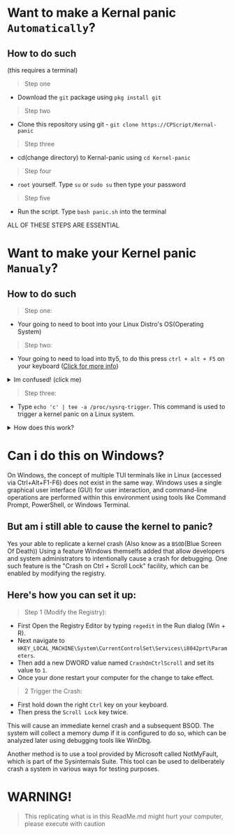 Want to make a Kernal panic `Automatically`?
============================================

How to do such
--------------
(this requires a terminal)
> Step one
* Download the `git` package using `pkg install git`

> Step two
* Clone this repository using git - `git clone https://CPScript/Kernal-panic` 

> Step three
* cd(change directory) to Kernal-panic using `cd Kernel-panic`

> Step four
* `root` yourself. Type `su` or `sudo su` then type your password

> Step five
* Run the script. Type `bash panic.sh` into the terminal

ALL OF THESE STEPS ARE ESSENTIAL 

Want to make your Kernel panic `Manualy`?
=========================================

How to do such
--------------
> Step one:
* Your going to need to boot into your Linux Distro's OS(Operating System)

> Step two:
* Your going to need to load into tty5, to do this press `ctrl + alt + F5` on your keyboard (<a href='https://www.computerhope.com/jargon/c/ctrl-alt-f5.htm'>Click for more info</a>) 
<details closed>
<summary>Im confused! (click me)</summary>
<br>

This keyboard shortcut switches from your GUI virtual terminal to the 5th TUI Virtual terminal. (Its basicly just a full screen terminal.)

  <details closed>
  <summary>Im Still confused! (click me)</summary>
  <br>
  
  In Linux, using the keyboard shortcut `Ctrl + Alt + F5` switches your view from the graphical user interface (GUI) to a virtual terminal, specifically tty5. This is a text-only console where you can login and work in text mode. Linux systems typically have multiple virtual terminals accessible via `Ctrl + Alt` and a function key (`F1` through `F6` for text consoles, with `F7 returning to the GUI`). If you press `Ctrl + Alt + F5` and your screen goes blank, it could be due to issues with your VGA settings for non-graphical screens. Although in some Linux distributions, only `Alt + F7` might be needed. If you're using a more modern Linux distribution, the GUI may be on the first virtual terminal instead of the seventh, so you might need to try different function keys (like `F1` or `F2`) in combination with Ctrl+Alt to get back to the GUI!

  </details>

</details>

> Step three:
* Type `echo 'c' | tee -a /proc/sysrq-trigger`. This command is used to trigger a kernel panic on a Linux system.
<details closed>
<summary>How does this work?</summary>
<br>

* `echo 'c'`: This command outputs the letter 'c', which is the input to the subsequent command.
* `tee -a /proc/sysrq-trigger`: The `tee` command reads from standard input and writes to standard output and files. The `-a` flag is used to append the output to the file instead of overwriting it. `/proc/sysrq-trigger` is a special file that allows you to trigger various system functions by writing command characters to it, provided the `sysrq` option is enabled in the kernel.
* When `'c'` is written to `/proc/sysrq-trigger`, it triggers a kernel panic, which is an action used to simulate a system crash. This can be useful for testing the system's behavior in a crash situation, such as ensuring that <a href='https://l8liliang.github.io/2021/07/13/kdump.html'>kdump</a> (a kernel crash dumping mechanism) is properly configured and able to capture a vmcore (memory dump) for post-mortem analysis.

</details>

Can i do this on Windows?
=========================
On Windows, the concept of multiple TUI terminals like in Linux (accessed via Ctrl+Alt+F1-F6) does not exist in the same way. Windows uses a single graphical user interface (GUI) for user interaction, and command-line operations are performed within this environment using tools like Command Prompt, PowerShell, or Windows Terminal.

But am i still able to cause the kernel to panic?
-------------------------------------------------

Yes your able to replicate a kernel crash (Also know as a `BSOD`(Blue Screen Of Death)) Using a feature Windows themselfs added that allow developers and system administrators to intentionally cause a crash for debugging.
One such feature is the "Crash on Ctrl + Scroll Lock" facility, which can be enabled by modifying the registry. 

Here's how you can set it up:
-----------------------------
> Step 1 (Modify the Registry):
* First Open the Registry Editor by typing `regedit` in the Run dialog (Win + R).
* Next navigate to `HKEY_LOCAL_MACHINE\System\CurrentControlSet\Services\i8042prt\Parameters`.
* Then add a new DWORD value named `CrashOnCtrlScroll` and set its value to `1`.
* Once your done restart your computer for the change to take effect.

> 2 Trigger the Crash:
* First hold down the right `Ctrl` key on your keyboard.
* Then press the `Scroll Lock` key twice.

This will cause an immediate kernel crash and a subsequent BSOD. The system will collect a memory dump if it is configured to do so, which can be analyzed later using debugging tools like WinDbg.

Another method is to use a tool provided by Microsoft called NotMyFault, which is part of the Sysinternals Suite. This tool can be used to deliberately crash a system in various ways for testing purposes.

# WARNING!
> This replicating what is in this ReadMe.md might hurt your computer, please execute with caution
